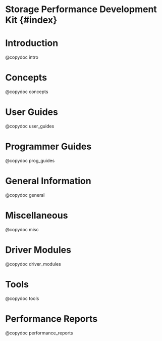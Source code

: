 # Storage Performance Development Kit {#index}

# Introduction
@copydoc intro

# Concepts
@copydoc concepts

# User Guides
@copydoc user_guides

# Programmer Guides
@copydoc prog_guides

# General Information
@copydoc general

# Miscellaneous
@copydoc misc

# Driver Modules
@copydoc driver_modules

# Tools
@copydoc tools

# Performance Reports
@copydoc performance_reports
